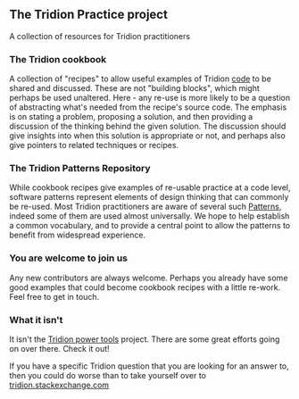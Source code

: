 ## The Tridion Practice project ##
A collection of resources for Tridion practitioners



### The Tridion cookbook ###
A collection of "recipes" to allow useful examples of Tridion [code](CookbookDocumentation.md) to be shared and discussed. These are not "building blocks", which might perhaps be used unaltered. Here - any re-use is more likely to be a question of abstracting what's needed from the recipe's source code. The emphasis is on stating a problem, proposing a solution, and then providing a discussion of the thinking behind the given solution. The discussion should give insights into when this solution is appropriate or not, and perhaps also give pointers to related techniques or recipes.

### The Tridion Patterns Repository ###
While cookbook recipes give examples of re-usable practice at a code level, software patterns represent elements of design thinking that can commonly be re-used. Most Tridion practitioners are aware of several such [Patterns](Patterns.md), indeed some of them are used almost universally. We hope to help establish a common vocabulary, and to provide a central point to allow the patterns to benefit from widespread experience.


### You are welcome to join us ###
Any new contributors are always welcome. Perhaps you already have some good examples that could become cookbook recipes with a little re-work. Feel free to get in touch.


### What it isn't ###
It isn't the [Tridion power tools](http://code.google.com/p/tridion-2011-power-tools/) project. There are some great efforts going on over there. Check it out!

If you have a specific Tridion question that you are looking for an answer to, then you could do worse than to take yourself over to [tridion.stackexchange.com](http://tridion.stackexchange.com/)
